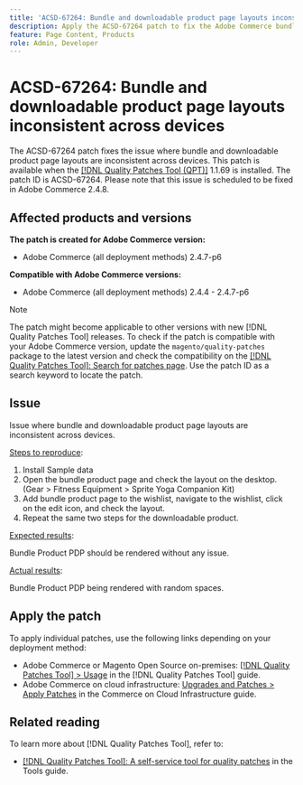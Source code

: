 ```yaml
---
title: 'ACSD-67264: Bundle and downloadable product page layouts inconsistent across devices'
description: Apply the ACSD-67264 patch to fix the Adobe Commerce bundle and Downloadable pages experienced layout issues due to a rearrangement of the product info media block.
feature: Page Content, Products
role: Admin, Developer
---
```


# ACSD-67264: Bundle and downloadable product page layouts inconsistent across devices

The ACSD-67264 patch fixes the issue where bundle and downloadable product page layouts are inconsistent across devices. This patch is available when the [[!DNL Quality Patches Tool (QPT)]](/help/tools/quality-patches-tool/quality-patches-tool-to-self-serve-quality-patches.md) 1.1.69 is installed. The patch ID is ACSD-67264. Please note that this issue is scheduled to be fixed in Adobe Commerce 2.4.8.

## Affected products and versions

**The patch is created for Adobe Commerce version:**

* Adobe Commerce (all deployment methods) 2.4.7-p6

**Compatible with Adobe Commerce versions:**

* Adobe Commerce (all deployment methods) 2.4.4 - 2.4.7-p6

>[!NOTE]
>
>The patch might become applicable to other versions with new [!DNL Quality Patches Tool] releases. To check if the patch is compatible with your Adobe Commerce version, update the `magento/quality-patches` package to the latest version and check the compatibility on the [[!DNL Quality Patches Tool]: Search for patches page](https://experienceleague.adobe.com/tools/commerce-quality-patches/index.html). Use the patch ID as a search keyword to locate the patch.

## Issue

Issue where bundle and downloadable product page layouts are inconsistent across devices.

<u>Steps to reproduce</u>:

1. Install Sample data
1. Open the bundle product page and check the layout on the desktop. (Gear > Fitness Equipment > Sprite Yoga Companion Kit)
1. Add bundle product page to the wishlist, navigate to the wishlist, click on the edit icon, and check the layout.
1. Repeat the same two steps for the downloadable product.

<u>Expected results</u>:

Bundle Product PDP should be rendered without any issue.

<u>Actual results</u>:

Bundle Product PDP being rendered with random spaces.

## Apply the patch

To apply individual patches, use the following links depending on your deployment method:

* Adobe Commerce or Magento Open Source on-premises: [[!DNL Quality Patches Tool] > Usage](/help/tools/quality-patches-tool/usage.md) in the [!DNL Quality Patches Tool] guide.
* Adobe Commerce on cloud infrastructure: [Upgrades and Patches > Apply Patches](https://experienceleague.adobe.com/docs/commerce-cloud-service/user-guide/develop/upgrade/apply-patches.html) in the Commerce on Cloud Infrastructure guide.

## Related reading

To learn more about [!DNL Quality Patches Tool], refer to:

* [[!DNL Quality Patches Tool]: A self-service tool for quality patches](/help/tools/quality-patches-tool/quality-patches-tool-to-self-serve-quality-patches.md) in the Tools guide.